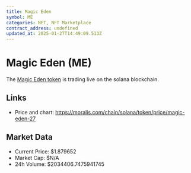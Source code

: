 ```yaml
---
title: Magic Eden
symbol: ME
categories: NFT, NFT Marketplace
contract_address: undefined
updated_at: 2025-01-27T14:49:09.513Z
---
```


# Magic Eden (ME)
The [Magic Eden token](https://moralis.com/chain/solana/token/price/magic-eden-27) is trading live on the solana blockchain.

## Links
- Price and chart: https://moralis.com/chain/solana/token/price/magic-eden-27

## Market Data
- Current Price: $1.879652
- Market Cap: $N/A
- 24h Volume: $2034406.7475941745
